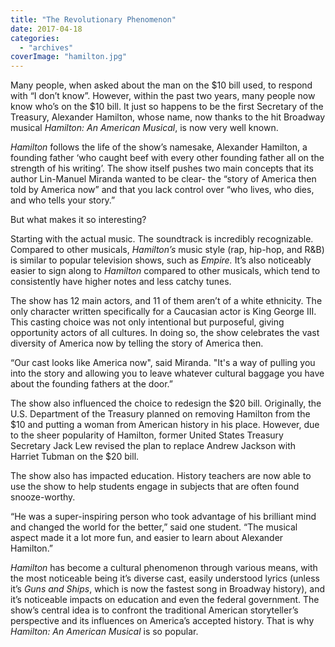 ```yaml
---
title: "The Revolutionary Phenomenon"
date: 2017-04-18
categories: 
  - "archives"
coverImage: "hamilton.jpg"
---
```


Many people, when asked about the man on the $10 bill used, to respond with “I don’t know”. However, within the past two years, many people now know who’s on the $10 bill. It just so happens to be the first Secretary of the Treasury, Alexander Hamilton, whose name, now thanks to the hit Broadway musical _Hamilton: An American Musical_, is now very well known.

_Hamilton_ follows the life of the show’s namesake, Alexander Hamilton, a founding father ‘who caught beef with every other founding father all on the strength of his writing’. The show itself pushes two main concepts that its author Lin-Manuel Miranda wanted to be clear- the “story of America then told by America now” and that you lack control over “who lives, who dies, and who tells your story.”

But what makes it so interesting?

Starting with the actual music. The soundtrack is incredibly recognizable. Compared to other musicals, _Hamilton’s_ music style (rap, hip-hop, and R&B) is similar to popular television shows, such as _Empire._ It’s also noticeably easier to sign along to _Hamilton_ compared to other musicals, which tend to consistently have higher notes and less catchy tunes.

The show has 12 main actors, and 11 of them aren’t of a white ethnicity. The only character written specifically for a Caucasian actor is King George III. This casting choice was not only intentional but purposeful, giving opportunity actors of all cultures. In doing so, the show celebrates the vast diversity of America now by telling the story of America then.

“Our cast looks like America now", said Miranda. "It's a way of pulling you into the story and allowing you to leave whatever cultural baggage you have about the founding fathers at the door.”

The show also influenced the choice to redesign the $20 bill. Originally, the U.S. Department of the Treasury planned on removing Hamilton from the $10 and putting a woman from American history in his place. However, due to the sheer popularity of Hamilton, former United States Treasury Secretary Jack Lew revised the plan to replace Andrew Jackson with Harriet Tubman on the $20 bill.

The show also has impacted education. History teachers are now able to use the show to help students engage in subjects that are often found snooze-worthy.

“He was a super-inspiring person who took advantage of his brilliant mind and changed the world for the better,” said one student. “The musical aspect made it a lot more fun, and easier to learn about Alexander Hamilton.”

_Hamilton_ has become a cultural phenomenon through various means, with the most noticeable being it’s diverse cast, easily understood lyrics (unless it’s _Guns and Ships_, which is now the fastest song in Broadway history), and it’s noticeable impacts on education and even the federal government. The show’s central idea is to confront the traditional American storyteller’s perspective and its influences on America’s accepted history. That is why _Hamilton: An American Musical_ is so popular.
